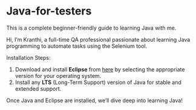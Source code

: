  # Java-for-testers
This is a complete beginner-friendly guide to learning Java with me.  

Hi, I’m Kranthi, a full-time QA professional passionate about learning Java programming to automate tasks using the Selenium tool.  

 Installation Steps:  
1. Download and install **Eclipse** from [here](https://www.eclipse.org/) by selecting the appropriate version for your operating system.  
2. Install any **LTS** (Long-Term Support) version of Java for stable and extended support.  

Once Java and Eclipse are installed, we’ll dive deep into learning Java!

